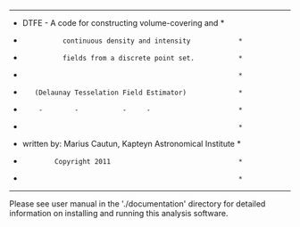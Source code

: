 
  *************************************************************
  *  DTFE   -  A code for constructing volume-covering and    *
  *               continuous density and intensity            *
  *               fields from a discrete point set.           *
  *                                                           *
  *        (Delaunay Tesselation Field Estimator)             *
  *         -        -           -     -                      *
  *                                                           *
  * written by: Marius Cautun, Kapteyn Astronomical Institute *
  *             Copyright 2011                                *
  *                                                           *
  *************************************************************

  Please see user manual in the './documentation' directory 
  for detailed information on installing and running this 
  analysis software. 
  


